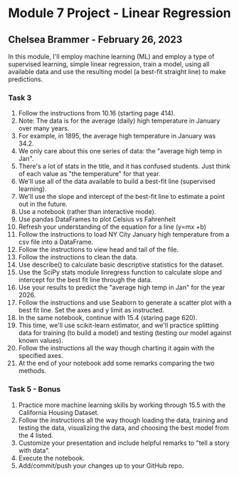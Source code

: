 # Module 7 Project - Linear Regression
## Chelsea Brammer - February 26, 2023

In this module, I'll employ machine learning (ML) and employ a type of supervised learning, simple linear regression, train a model, using all available data and use the resulting model (a best-fit straight line) to make predictions. 

### Task 3
1. Follow the instructions from 10.16 (starting page 414).
2. Note: The data is for the average (daily) high temperature in January over many years.
3. For example, in 1895, the average high temperature in January was 34.2.
4. We only care about this one series of data: the "average high temp in Jan".
5. There's a lot of stats in the title, and it has confused students. Just think of each value as "the temperature" for that year.
6. We'll use all of the data available to build a best-fit line (supervised learning). 
7. We'll use the slope and intercept of the best-fit line to estimate a point out in the future.
8. Use a notebook (rather than interactive mode). 
9. Use pandas DataFrames to plot Celsius vs Fahrenheit 
10. Refresh your understanding of the equation for a line (y=mx +b)
11. Follow the instructions to load NY City January high temperature from a csv file into a DataFrame.
12. Follow the instructions to view head and tail of the file. 
13. Follow the instructions to clean the data.
14. Use describe() to calculate basic descriptive statistics for the dataset. 
15. Use the SciPy stats module linregress function to calculate slope and intercept for the best fit line through the data.
16. Use your results to predict the "average high temp in Jan" for the year 2026. 
17. Follow the instructions and use Seaborn to generate a scatter plot with a best fit line. Set the axes and y limit as instructed.
18. In the same notebook, continue with 15.4 (staring page 620). 
19. This time, we'll use scikit-learn estimator, and we'll practice splitting data for training (to build a model) and testing (testing our model against known values). 
20. Follow the instructions all the way though charting it again with the specified axes.
21. At the end of your notebook add some remarks comparing the two methods. 

### Task 5 - Bonus
1. Practice more machine learning skills by working through 15.5 with the California Housing Dataset.
2. Follow the instructions all the way though loading the data, training and testing the data, visualizing the data, and choosing the best model from the 4 listed. 
3. Customize your presentation and include helpful remarks to "tell a story with data".
4. Execute the notebook.
5. Add/commit/push your changes up to your GitHub repo.
